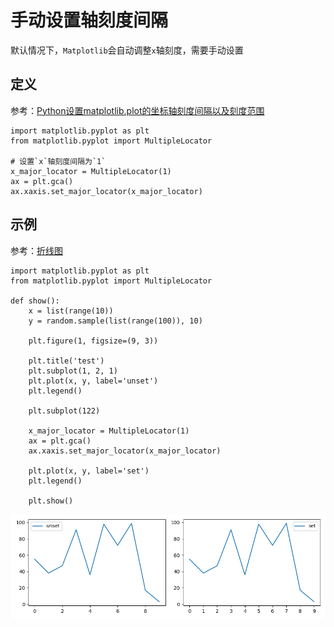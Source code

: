 
# 手动设置轴刻度间隔

默认情况下，`Matplotlib`会自动调整`x`轴刻度，需要手动设置

## 定义

参考：[Python设置matplotlib.plot的坐标轴刻度间隔以及刻度范围](https://www.jb51.net/article/163842.htm)

```
import matplotlib.pyplot as plt
from matplotlib.pyplot import MultipleLocator

# 设置`x`轴刻度间隔为`1`
x_major_locator = MultipleLocator(1)
ax = plt.gca()
ax.xaxis.set_major_locator(x_major_locator)
```

## 示例

参考：[折线图](./折线图.md)

```
import matplotlib.pyplot as plt
from matplotlib.pyplot import MultipleLocator

def show():
    x = list(range(10))
    y = random.sample(list(range(100)), 10)

    plt.figure(1, figsize=(9, 3))

    plt.title('test')
    plt.subplot(1, 2, 1)
    plt.plot(x, y, label='unset')
    plt.legend()

    plt.subplot(122)

    x_major_locator = MultipleLocator(1)
    ax = plt.gca()
    ax.xaxis.set_major_locator(x_major_locator)

    plt.plot(x, y, label='set')
    plt.legend()

    plt.show()
```

![](./imgs/xaxis.png)